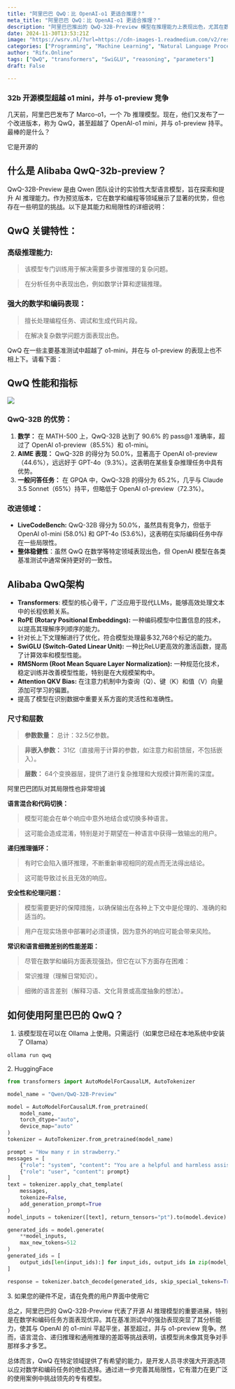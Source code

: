 ```yaml
---
title: "阿里巴巴 QwQ：比 OpenAI-o1 更适合推理？"
meta_title: "阿里巴巴 QwQ：比 OpenAI-o1 更适合推理？"
description: "阿里巴巴推出的 QwQ-32B-Preview 模型在推理能力上表现出色，尤其在数学和编程任务中超越了 OpenAI 的 o1-mini，与 o1-preview 竞争。该模型专为多步骤推理设计，拥有 32.5 亿参数和 64 层变换器，适合处理复杂问题。然而，它在语言混合、递归推理和常识理解方面存在局限性。总的来说，QwQ 为开发者提供了强大的开源选择，尤其在特定任务中展现了潜力。"
date: 2024-11-30T13:53:21Z
image: "https://wsrv.nl/?url=https://cdn-images-1.readmedium.com/v2/resize:fit:800/0*pWdRE0O4cXVH1KFe"
categories: ["Programming", "Machine Learning", "Natural Language Processing"]
author: "Rifx.Online"
tags: ["QwQ", "transformers", "SwiGLU", "reasoning", "parameters"]
draft: False

---
```




### 32b 开源模型超越 o1 mini，并与 o1-preview 竞争



几天前，阿里巴巴发布了 Marco-o1，一个 7b 推理模型。现在，他们又发布了一个改进版本，称为 QwQ，甚至超越了 OpenAI-o1 mini，并与 o1-preview 持平。最棒的是什么？

它是开源的

## 什么是 Alibaba QwQ\-32b\-preview？

QwQ\-32B\-Preview 是由 Qwen 团队设计的实验性大型语言模型，旨在探索和提升 AI 推理能力。作为预览版本，它在数学和编程等领域展示了显著的优势，但也存在一些明显的挑战。以下是其能力和局限性的详细说明：

## QwQ 关键特性：

### 高级推理能力:


> 该模型专门训练用于解决需要多步骤推理的复杂问题。


> 在分析任务中表现出色，例如数学计算和逻辑推理。

### 强大的数学和编码表现：

> 擅长处理编程任务、调试和生成代码片段。

> 在解决复杂数学问题方面表现出色。

QwQ 在一些主要基准测试中超越了 o1\-mini，并在与 o1\-preview 的表现上也不相上下。请看下面：

## QwQ 性能和指标

![](https://wsrv.nl/?url=https://cdn-images-1.readmedium.com/v2/resize:fit:800/0*HxCy6s-Q4iUMigds)

### QwQ\-32B 的优势：

1. **数学：** 在 MATH\-500 上，QwQ\-32B 达到了 90\.6% 的 pass@1 准确率，超过了 OpenAI o1\-preview（85\.5%）和 o1\-mini。
2. **AIME 表现：** QwQ\-32B 的得分为 50\.0%，显著高于 OpenAI o1\-preview（44\.6%），远远好于 GPT\-4o（9\.3%）。这表明在某些复杂推理任务中具有优势。
3. **一般问答任务：** 在 GPQA 中，QwQ\-32B 的得分为 65\.2%，几乎与 Claude 3\.5 Sonnet（65%）持平，但略低于 OpenAI o1\-preview（72\.3%）。

### 改进领域：

* **LiveCodeBench:** QwQ\-32B 得分为 50\.0%，虽然具有竞争力，但低于 OpenAI o1\-mini (58\.0%) 和 GPT\-4o (53\.6%)，这表明在实际编码任务中存在一些局限性。
* **整体稳健性**：虽然 QwQ 在数学等特定领域表现出色，但 OpenAI 模型在各类基准测试中通常保持更好的一致性。

## Alibaba QwQ架构

* **Transformers**: 模型的核心骨干，广泛应用于现代LLMs，能够高效处理文本中的长程依赖关系。
* **RoPE (Rotary Positional Embeddings):** 一种编码模型中位置信息的技术，以提高其理解序列顺序的能力。
* 针对长上下文理解进行了优化，符合模型处理最多32,768个标记的能力。
* **SwiGLU (Switch-Gated Linear Unit):** 一种比ReLU更高效的激活函数，提高了计算效率和模型性能。
* **RMSNorm (Root Mean Square Layer Normalization):** 一种规范化技术，稳定训练并改善模型性能，特别是在大规模架构中。
* **Attention QKV Bias:** 在注意力机制中为查询（Q）、键（K）和值（V）向量添加可学习的偏置。
* 提高了模型在识别数据中重要关系方面的灵活性和准确性。

### 尺寸和层数

> **参数数量：** 总计：32.5亿参数。

> **非嵌入参数：** 31亿（直接用于计算的参数，如注意力和前馈层，不包括嵌入）。

> **层数：** 64个变换器层，提供了进行复杂推理和大规模计算所需的深度。

阿里巴巴团队对其局限性也非常坦诚

**语言混合和代码切换：**

> 模型可能会在单个响应中意外地结合或切换多种语言。

> 这可能会造成混淆，特别是对于期望在一种语言中获得一致输出的用户。

**递归推理循环：**

> 有时它会陷入循环推理，不断重新审视相同的观点而无法得出结论。

> 这可能导致过长且无效的响应。

**安全性和伦理问题：**

> 模型需要更好的保障措施，以确保输出在各种上下文中是伦理的、准确的和适当的。

> 用户在现实场景中部署时必须谨慎，因为意外的响应可能会带来风险。

**常识和语言细微差别的性能差距：**

> 尽管在数学和编码方面表现强劲，但它在以下方面存在困难：

> 常识推理（理解日常知识）。

> 细微的语言差别（解释习语、文化背景或高度抽象的想法）。

## 如何使用阿里巴巴的 QwQ？

1. 该模型现在可以在 Ollama 上使用。只需运行（如果您已经在本地系统中安装了 Ollama）


```python
ollama run qwq
```
2\. HuggingFace


```python
from transformers import AutoModelForCausalLM, AutoTokenizer

model_name = "Qwen/QwQ-32B-Preview"

model = AutoModelForCausalLM.from_pretrained(
    model_name,
    torch_dtype="auto",
    device_map="auto"
)
tokenizer = AutoTokenizer.from_pretrained(model_name)

prompt = "How many r in strawberry."
messages = [
    {"role": "system", "content": "You are a helpful and harmless assistant. You are Qwen developed by Alibaba. You should think step-by-step."},
    {"role": "user", "content": prompt}
]
text = tokenizer.apply_chat_template(
    messages,
    tokenize=False,
    add_generation_prompt=True
)
model_inputs = tokenizer([text], return_tensors="pt").to(model.device)

generated_ids = model.generate(
    **model_inputs,
    max_new_tokens=512
)
generated_ids = [
    output_ids[len(input_ids):] for input_ids, output_ids in zip(model_inputs.input_ids, generated_ids)
]

response = tokenizer.batch_decode(generated_ids, skip_special_tokens=True)[0]
```
3\. 如果您的硬件不足，请在免费的用户界面中使用它

总之，阿里巴巴的 QwQ\-32B\-Preview 代表了开源 AI 推理模型的重要进展，特别是在数学和编码任务方面表现优异。其在基准测试中的强劲表现突显了其分析能力，使其与 OpenAI 的 o1\-mini 平起平坐，甚至超过，并与 o1\-preview 竞争。然而，语言混合、递归推理和通用推理的差距等挑战表明，该模型尚未像其竞争对手那样多才多艺。

总体而言，QwQ 在特定领域提供了有希望的能力，是开发人员寻求强大开源选项以应对数学和编码任务的绝佳选择。通过进一步完善其局限性，它有潜力在更广泛的使用案例中挑战领先的专有模型。

